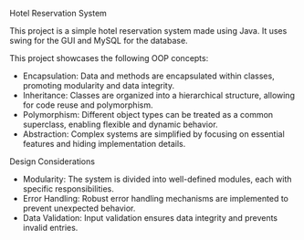 Hotel Reservation System

This project is a simple hotel reservation system made using Java. It uses swing for the GUI and MySQL for the database.

This project showcases the following OOP concepts:

- Encapsulation: Data and methods are encapsulated within classes, promoting modularity and data integrity.
- Inheritance: Classes are organized into a hierarchical structure, allowing for code reuse and polymorphism.
- Polymorphism: Different object types can be treated as a common superclass, enabling flexible and dynamic behavior.
- Abstraction: Complex systems are simplified by focusing on essential features and hiding implementation details.

Design Considerations

- Modularity: The system is divided into well-defined modules, each with specific responsibilities.
- Error Handling: Robust error handling mechanisms are implemented to prevent unexpected behavior.
- Data Validation: Input validation ensures data integrity and prevents invalid entries.
